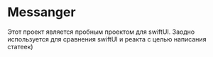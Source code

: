 # Messanger
Этот проект является пробным проектом для swiftUI. Заодно используется для сравнения swiftUI и реакта с целью написания статеек)

